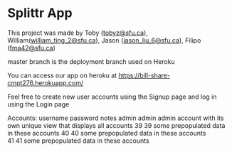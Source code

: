 # Splittr App

This project was made by Toby (tobyz@sfu.ca), William(william_ting_2@sfu.ca), Jason (jason_liu_6@sfu.ca), Filipo (fma42@sfu.ca)

master branch is the deployment branch used on Heroku

You can access our app on heroku at https://bill-share-cmpt276.herokuapp.com/

Feel free to create new user accounts using the Signup page and log in using the Login page

Accounts:
username    password    notes
admin       admin       admin account with its own unique view that displays all accounts
39          39          some prepopulated data in these accounts
40          40          some prepopulated data in these accounts    
41          41          some prepopulated data in these accounts
